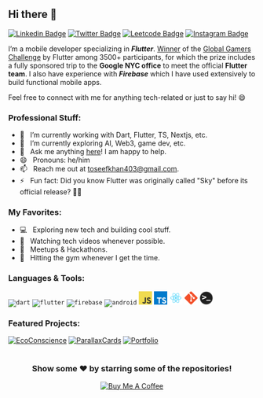 ## Hi there 👋

[![Linkedin Badge](https://img.shields.io/badge/-LinkedIn-0a66c2?style=flat-square&logo=Linkedin&logoColor=white)](https://www.linkedin.com/in/toseef-khan/)
[![Twitter Badge](https://img.shields.io/badge/-Twitter-000?style=flat-square&logo=X&logoColor=white)](https://twitter.com/toseefkhan_)
[![Leetcode Badge](https://img.shields.io/badge/-Leetcode-282828?style=flat-square&logo=Leetcode&logoColor=yellow)](https://leetcode.com/toseefkhan403/)
[![Instagram Badge](https://img.shields.io/badge/-Instagram-e4405f?style=flat-square&logo=Instagram&logoColor=white)](https://www.instagram.com/toseeficator/)

I’m a mobile developer specializing in **_Flutter_**. [Winner](https://devpost.com/software/ecoshift-chronicles) of the [Global Gamers Challenge](https://flutter.dev/global-gamers#winners) by Flutter among 3500+ participants, for which the prize includes a fully sponsored trip to the **Google NYC office** to meet the official **Flutter team**.
I also have experience with **_Firebase_** which I have used extensively to build functional mobile apps.

Feel free to connect with me for anything tech-related or just to say hi! 😄

### Professional Stuff:

- 🔭 &nbsp; I’m currently working with Dart, Flutter, TS, Nextjs, etc.
- 🌱 &nbsp; I’m currently exploring AI, Web3, game dev, etc.
- 💬 &nbsp; Ask me anything [here](https://github.com/toseefkhan403/toseefkhan403/issues/1)! I am happy to help.
- 😄 &nbsp; Pronouns: he/him
- 📫 &nbsp; Reach me out at toseefkhan403@gmail.com.
- ⚡ &nbsp; Fun fact: Did you know Flutter was originally called "Sky" before its official release? 🌟🚀

### My Favorites:

- 💻 &nbsp; Exploring new tech and building cool stuff.
- 📰 &nbsp; Watching tech videos whenever possible.
- 🍕 &nbsp; Meetups & Hackathons.
- 💪 &nbsp; Hitting the gym whenever I get the time.

### Languages & Tools:

<code><img height="27" src="https://github.com/toseefkhan403/toseefkhan403/assets/43390808/0b9b9ee9-0aab-4674-8e7e-e834f2c403be" alt="dart"></code>
<code><img height="27" src="https://github.com/toseefkhan403/toseefkhan403/assets/43390808/1f5147b6-2330-4f8b-9c3a-9920d7e71899" alt="flutter"></code>
<code><img height="27" src="https://github.com/toseefkhan403/toseefkhan403/assets/43390808/a3defe71-00e5-48ef-b2dc-8c067130cf3f" alt="firebase"></code>
<code><img height="27" src="https://github.com/toseefkhan403/toseefkhan403/assets/43390808/702f88ef-2fb7-4ee1-be1b-c16c1f3da816" alt="android"></code>
<code><img height="27" src="https://raw.githubusercontent.com/github/explore/80688e429a7d4ef2fca1e82350fe8e3517d3494d/topics/javascript/javascript.png" alt="javascript"></code>
<code><img height="27" src="https://raw.githubusercontent.com/github/explore/80688e429a7d4ef2fca1e82350fe8e3517d3494d/topics/typescript/typescript.png" alt="typescript"></code>
<code><img height="27" src="https://raw.githubusercontent.com/github/explore/80688e429a7d4ef2fca1e82350fe8e3517d3494d/topics/react/react.png" alt="react"></code>
<code><img height="27" src="https://raw.githubusercontent.com/devicons/devicon/master/icons/git/git-original.svg" alt="git"></code>
<code><img height="27" src="https://raw.githubusercontent.com/github/explore/80688e429a7d4ef2fca1e82350fe8e3517d3494d/topics/terminal/terminal.png" alt="terminal"></code>

### Featured Projects:

[![EcoConscience](https://github-readme-stats.vercel.app/api/pin/?username=toseefkhan403&repo=EcoConscience)](https://github.com/toseefkhan403/EcoConscience)
[![ParallaxCards](https://github-readme-stats.vercel.app/api/pin/?username=toseefkhan403&repo=ParallaxCards)](https://github.com/toseefkhan403/ParallaxCards)
[![Portfolio](https://github-readme-stats.vercel.app/api/pin/?username=toseefkhan403&repo=toseefkhan403.github.io)](https://github.com/toseefkhan403/toseefkhan403.github.io)

#

<div align="center">
  
### Show some ❤️ by starring some of the repositories!
<a href="https://www.buymeacoffee.com/toseefkhan" target="_blank"><img src="https://cdn.buymeacoffee.com/buttons/v2/default-yellow.png" alt="Buy Me A Coffee" height="60px" width="217px" ></a>

</div>

<!--
**toseefkhan403/toseefkhan403** is a ✨ _special_ ✨ repository because its `README.md` (this file) appears on your GitHub profile.

Here are some ideas to get you started:

- 🔭 I’m currently working on ...
- 🌱 I’m currently learning ...
- 👯 I’m looking to collaborate on ...
- 🤔 I’m looking for help with ...
- 💬 Ask me about ...
- 📫 How to reach me: ...
- 😄 Pronouns: ...
- ⚡ Fun fact: ...
-->
